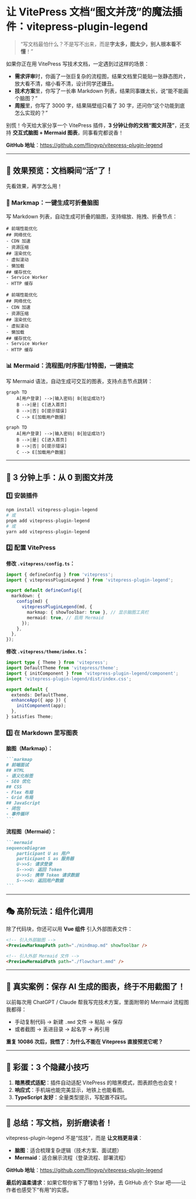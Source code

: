 # 让 VitePress 文档“图文并茂”的魔法插件：vitepress-plugin-legend

> “写文档最怕什么？不是写不出来，而是**字太多，图太少，别人根本看不懂**！”

如果你正在用 VitePress 写技术文档，一定遇到过这样的场景：

- **需求评审**时，你画了一张巨复杂的流程图，结果文档里只能贴一张静态图片，放大看不清，缩小看不清，设计同学还嫌丑。
- **技术方案**里，你写了一长串 Markdown 列表，结果同事嫌太长，说“能不能画个脑图？”
- **周报**里，你写了 3000 字，结果隔壁组只看了 30 字，还问你“这个功能到底怎么实现的？”

别慌！今天给大家分享一个 VitePress 插件，**3 分钟让你的文档“图文并茂”**，还支持 **交互式脑图 + Mermaid 图表**，同事看完都说香！

**GitHub 地址**：<https://github.com/flingyp/vitepress-plugin-legend>

---

## 🎨 效果预览：文档瞬间“活”了！

先看效果，再学怎么用！

### 🧠 Markmap：一键生成可折叠脑图

写 Markdown 列表，自动生成可折叠的脑图，支持缩放、拖拽、折叠节点：

```text
# 前端性能优化
## 网络优化
- CDN 加速
- 资源压缩
## 渲染优化
- 虚拟滚动
- 懒加载
## 缓存优化
- Service Worker
- HTTP 缓存
```

```markmap
# 前端性能优化
## 网络优化
- CDN 加速
- 资源压缩
## 渲染优化
- 虚拟滚动
- 懒加载
## 缓存优化
- Service Worker
- HTTP 缓存
```

### 📊 Mermaid：流程图/时序图/甘特图，一键搞定

写 Mermaid 语法，自动生成可交互的图表，支持点击节点跳转：

```text
graph TD
    A[用户登录] -->|输入密码| B{验证成功?}
    B -->|是| C[进入首页]
    B -->|否| D[提示错误]
    C --> E[加载用户数据]
```

```mermaid
graph TD
    A[用户登录] -->|输入密码| B{验证成功?}
    B -->|是| C[进入首页]
    B -->|否| D[提示错误]
    C --> E[加载用户数据]
```

---

## 🚀 3 分钟上手：从 0 到图文并茂

### 1️⃣ 安装插件

```bash
npm install vitepress-plugin-legend
# 或
pnpm add vitepress-plugin-legend
# 或
yarn add vitepress-plugin-legend
```

### 2️⃣ 配置 VitePress

**修改 `.vitepress/config.ts`：**

```ts
import { defineConfig } from 'vitepress';
import { vitepressPluginLegend } from 'vitepress-plugin-legend';

export default defineConfig({
  markdown: {
    config(md) {
      vitepressPluginLegend(md, {
        markmap: { showToolbar: true }, // 显示脑图工具栏
        mermaid: true, // 启用 Mermaid
      });
    },
  },
});
```

**修改 `.vitepress/theme/index.ts`：**

```ts
import type { Theme } from 'vitepress';
import DefaultTheme from 'vitepress/theme';
import { initComponent } from 'vitepress-plugin-legend/component';
import 'vitepress-plugin-legend/dist/index.css';

export default {
  extends: DefaultTheme,
  enhanceApp({ app }) {
    initComponent(app);
  },
} satisfies Theme;
```

### 3️⃣ 在 Markdown 里写图表

**脑图（Markmap）：**

````markdown
```markmap
# 前端面试
## HTML
- 语义化标签
- SEO 优化
## CSS
- Flex 布局
- Grid 布局
## JavaScript
- 闭包
- 事件循环
```
````

**流程图（Mermaid）：**

````markdown
```mermaid
sequenceDiagram
    participant U as 用户
    participant S as 服务器
    U->>S: 请求登录
    S-->>U: 返回 Token
    U->>S: 携带 Token 请求数据
    S-->>U: 返回用户数据
```
````

---

## 🎭 高阶玩法：组件化调用

除了代码块，你还可以用 **Vue 组件** 引入外部图表文件：

```markdown
<!-- 引入外部脑图 -->
<PreviewMarkmapPath path="./mindmap.md" showToolbar />

<!-- 引入外部 Mermaid 文件 -->
<PreviewMermaidPath path="./flowchart.mmd" />
```

---

## 🌈 真实案例：保存 AI 生成的图表，终于不用截图了！

以前每次用 ChatGPT / Claude 帮我写完技术方案，里面附带的 Mermaid 流程图我都得：

- 手动复制代码 → 新建 `.mmd` 文件 → 粘贴 → 保存
- 或者截图 → 丢进目录 → 起名字 → 再引用

**重复 10086 次后，我悟了：为什么不能在 Vitepress 直接预览它呢？**

---

## 🎁 彩蛋：3 个隐藏小技巧

1.  **暗黑模式适配**：插件自动适配 VitePress 的暗黑模式，图表颜色也会变！
2.  **响应式**：手机端也能完美显示，地铁上也能看图。
3.  **TypeScript 友好**：全量类型提示，写配置不踩坑。

---

## 📌 总结：写文档，别折磨读者！

vitepress-plugin-legend 不是“炫技”，而是 **让文档更易读**：

- **脑图**：适合梳理复杂逻辑（技术方案、面试题）
- **Mermaid**：适合展示流程（登录流程、部署流程）

**GitHub 地址**：<https://github.com/flingyp/vitepress-plugin-legend>

**最后的温柔请求**：如果它帮你省下了哪怕 1 分钟，去 GitHub 点个 Star 吧——让作者也感受下“有用”的实感。
